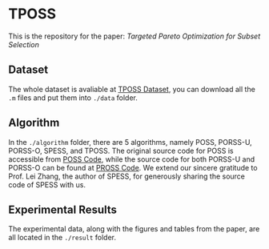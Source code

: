 # TPOSS

This is the repository for the paper: *Targeted Pareto Optimization for Subset Selection*

## Dataset

The whole dataset is avaliable at [TPOSS Dataset](https://www.kaggle.com/datasets/guotongwu/tposs-dataset), you can download all the `.m` files and put them into `./data` folder.

## Algorithm

In the `./algorithm` folder, there are 5 algorithms, namely POSS, PORSS-U, PORSS-O, SPESS, and TPOSS. The original source code for POSS is accessible from [POSS Code](http://www.lamda.nju.edu.cn/code_POSS.ashx), while the source code for both PORSS-U and PORSS-O can be found at [PROSS Code](http://www.lamda.nju.edu.cn/qianc/code_porss.html). We extend our sincere gratitude to Prof. Lei Zhang, the author of SPESS, for generously sharing the source code of SPESS with us.

## Experimental Results

The experimental data, along with the figures and tables from the paper, are all located in the `./result` folder.
